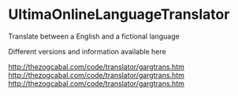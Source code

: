UltimaOnlineLanguageTranslator
==============================

Translate between a English and a fictional language


Different versions and information available here

http://thezogcabal.com/code/translator/gargtrans.htm
http://thezogcabal.com/code/translator/gargtrans.htm
http://thezogcabal.com/code/translator/gargtrans.htm
